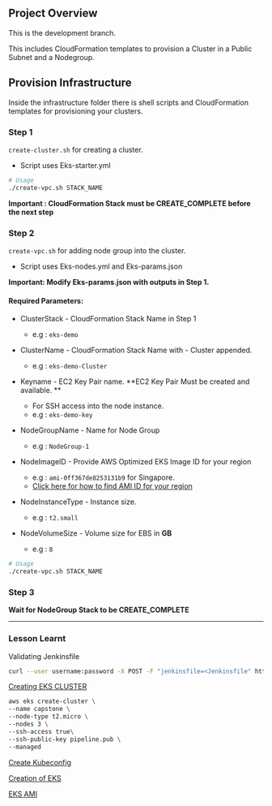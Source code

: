 ## Project Overview
This is the development branch.

This includes CloudFormation templates to provision a Cluster in a Public Subnet and a Nodegroup.

## Provision Infrastructure

Inside the infrastructure folder there is shell scripts and CloudFormation templates for provisioning your clusters.

### Step 1

`create-cluster.sh` for creating a cluster.

- Script uses Eks-starter.yml

```bash
# Usage
./create-vpc.sh STACK_NAME 
```

**Important : CloudFormation Stack must be CREATE_COMPLETE before the next step**

### Step 2

`create-vpc.sh` for adding node group into the cluster.

- Script uses Eks-nodes.yml and Eks-params.json

**Important: Modify Eks-params.json with outputs in Step 1.**

#### **Required Parameters**: 

- ClusterStack - CloudFormation Stack Name in Step 1
  - e.g  : `eks-demo`

- ClusterName - CloudFormation Stack Name with - Cluster appended.
  - e.g : `eks-demo-Cluster`
- Keyname - EC2 Key Pair name. **EC2 Key Pair Must be created and available.  **
  - For SSH access into the node instance.
  - e.g : `eks-demo-key`
- NodeGroupName - Name for Node Group
  - e.g : `NodeGroup-1`
- NodeImageID - Provide AWS Optimized EKS Image ID for your region
  - e.g : `ami-0ff367de8253131b9` for Singapore.
  - [Click here for how to find AMI ID for your region](https://docs.aws.amazon.com/eks/latest/userguide/retrieve-ami-id.html)
- NodeInstanceType - Instance size.
  - e.g : `t2.small`
- NodeVolumeSize - Volume size for EBS in **GB**
  - e.g : `8` 

```bash
# Usage
./create-vpc.sh STACK_NAME 
```

### Step 3

**Wait for NodeGroup Stack to be CREATE_COMPLETE**



---

### Lesson Learnt

Validating Jenkinsfile

```bash
curl --user username:password -X POST -F "jenkinsfile=<Jenkinsfile" http://jenkins-url:8080/pipeline-model-converter/validate]()
```

[Creating EKS CLUSTER](https://docs.aws.amazon.com/eks/latest/userguide/getting-started-eksctl.html)

```bash
aws eks create-cluster \
--name capstone \
--node-type t2.micro \
--nodes 3 \
--ssh-access true\
--ssh-public-key pipeline.pub \
--managed
```

[Create Kubeconfig](https://docs.aws.amazon.com/eks/latest/userguide/create-kubeconfig.html)

[Creation of EKS](https://logz.io/blog/amazon-eks-cluster/)

[EKS AMI](https://docs.aws.amazon.com/eks/latest/userguide/gpu-ami.html)